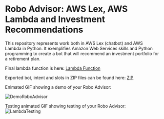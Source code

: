 # Robo Advisor: AWS Lex, AWS Lambda and Investment Recommendations
This repository represents work both in AWS Lex (chatbot) and AWS Lambda in Python. It exemplifies Amazon Web Services skills and Python programming to create a bot that will recommend an investment portfolio for a retirement plan.

Final lambda function is here:  [Lambda Function](https://github.com/benjaminweymouth/wk13_Robo_Advisor_AWS_Lex/blob/main/RoboAdvisor/lambda_function.py)

Exported bot, intent and slots in ZIP files can be found here:  [ZIP](https://github.com/benjaminweymouth/wk13_Robo_Advisor_AWS_Lex/tree/main/ZIP%20files)


Enimated GIF showing a demo of your Robo Advisor:

![DemoRoboAdvisor](https://raw.githubusercontent.com/benjaminweymouth/wk13_Robo_Advisor_AWS_Lex/main/Images/LexTesting.gif)

 


Testing animated GIF showing testing of your Robo Advisor:
![LambdaTesting](https://raw.githubusercontent.com/benjaminweymouth/wk13_Robo_Advisor_AWS_Lex/main/Images/LambaTesting.gif)
